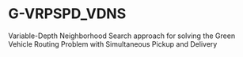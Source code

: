 # G-VRPSPD_VDNS
Variable-Depth Neighborhood Search approach for solving the Green Vehicle Routing Problem with Simultaneous Pickup and Delivery
